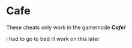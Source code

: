 # Cafe

These cheats only work in the gamemode ***Cafe!***


































i had to go to bed ill work on this later
